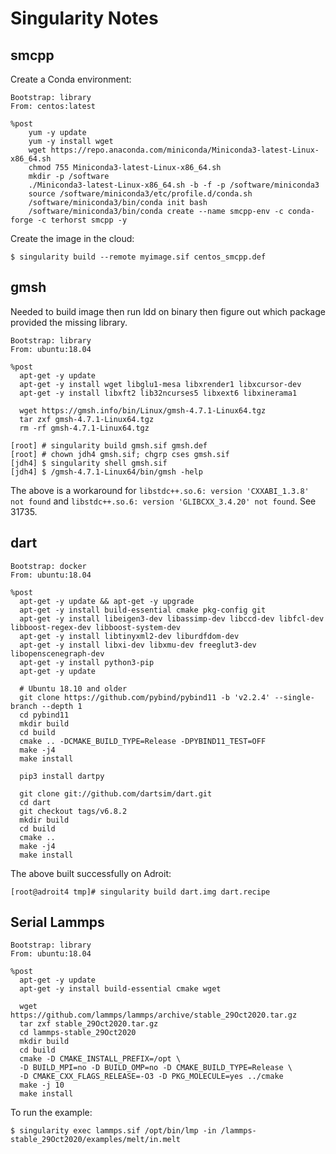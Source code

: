 # Singularity Notes

## smcpp

Create a Conda environment:

```
Bootstrap: library
From: centos:latest

%post
    yum -y update
    yum -y install wget
    wget https://repo.anaconda.com/miniconda/Miniconda3-latest-Linux-x86_64.sh
    chmod 755 Miniconda3-latest-Linux-x86_64.sh
    mkdir -p /software
    ./Miniconda3-latest-Linux-x86_64.sh -b -f -p /software/miniconda3
    source /software/miniconda3/etc/profile.d/conda.sh
    /software/miniconda3/bin/conda init bash
    /software/miniconda3/bin/conda create --name smcpp-env -c conda-forge -c terhorst smcpp -y
```

Create the image in the cloud:

```
$ singularity build --remote myimage.sif centos_smcpp.def
```

## gmsh

Needed to build image then run ldd on binary then figure out which package provided the missing library.

```
Bootstrap: library
From: ubuntu:18.04

%post
  apt-get -y update
  apt-get -y install wget libglu1-mesa libxrender1 libxcursor-dev
  apt-get -y install libxft2 lib32ncurses5 libxext6 libxinerama1

  wget https://gmsh.info/bin/Linux/gmsh-4.7.1-Linux64.tgz
  tar zxf gmsh-4.7.1-Linux64.tgz
  rm -rf gmsh-4.7.1-Linux64.tgz
```

```
[root] # singularity build gmsh.sif gmsh.def
[root] # chown jdh4 gmsh.sif; chgrp cses gmsh.sif
[jdh4] $ singularity shell gmsh.sif
[jdh4] $ /gmsh-4.7.1-Linux64/bin/gmsh -help
```

The above is a workaround for `libstdc++.so.6: version 'CXXABI_1.3.8' not found` and `libstdc++.so.6: version
'GLIBCXX_3.4.20' not found`. See 31735.


## dart

```
Bootstrap: docker
From: ubuntu:18.04

%post
  apt-get -y update && apt-get -y upgrade
  apt-get -y install build-essential cmake pkg-config git
  apt-get -y install libeigen3-dev libassimp-dev libccd-dev libfcl-dev libboost-regex-dev libboost-system-dev
  apt-get -y install libtinyxml2-dev liburdfdom-dev
  apt-get -y install libxi-dev libxmu-dev freeglut3-dev libopenscenegraph-dev
  apt-get -y install python3-pip
  apt-get -y update

  # Ubuntu 18.10 and older
  git clone https://github.com/pybind/pybind11 -b 'v2.2.4' --single-branch --depth 1
  cd pybind11
  mkdir build
  cd build
  cmake .. -DCMAKE_BUILD_TYPE=Release -DPYBIND11_TEST=OFF
  make -j4
  make install

  pip3 install dartpy

  git clone git://github.com/dartsim/dart.git
  cd dart
  git checkout tags/v6.8.2
  mkdir build
  cd build
  cmake ..
  make -j4
  make install
```

The above built successfully on Adroit:

```
[root@adroit4 tmp]# singularity build dart.img dart.recipe
```

## Serial Lammps

```
Bootstrap: library
From: ubuntu:18.04

%post
  apt-get -y update
  apt-get -y install build-essential cmake wget

  wget https://github.com/lammps/lammps/archive/stable_29Oct2020.tar.gz
  tar zxf stable_29Oct2020.tar.gz
  cd lammps-stable_29Oct2020
  mkdir build
  cd build
  cmake -D CMAKE_INSTALL_PREFIX=/opt \
  -D BUILD_MPI=no -D BUILD_OMP=no -D CMAKE_BUILD_TYPE=Release \
  -D CMAKE_CXX_FLAGS_RELEASE=-O3 -D PKG_MOLECULE=yes ../cmake
  make -j 10
  make install
```

To run the example:

```
$ singularity exec lammps.sif /opt/bin/lmp -in /lammps-stable_29Oct2020/examples/melt/in.melt
```
